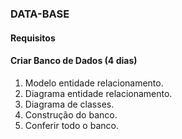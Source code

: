 ### DATA-BASE

#### Requisitos

#### Criar Banco de Dados (4 dias)

1. Modelo entidade relacionamento. 
2. Diagrama entidade relacionamento. 
3. Diagrama de classes. 
4. Construção do banco.
5. Conferir todo o banco.

